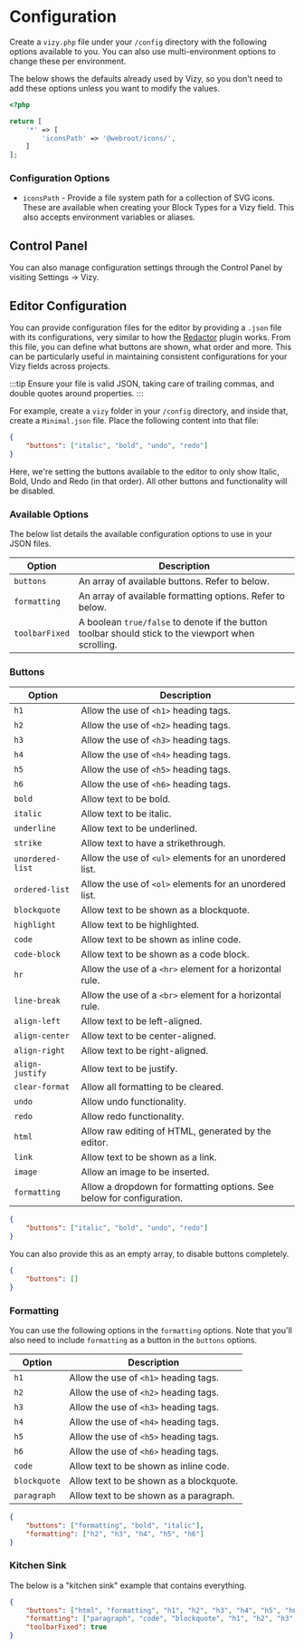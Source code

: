 # Configuration

Create a `vizy.php` file under your `/config` directory with the following options available to you. You can also use multi-environment options to change these per environment.

The below shows the defaults already used by Vizy, so you don't need to add these options unless you want to modify the values.

```php
<?php

return [
    '*' => [
        'iconsPath' => '@webroot/icons/',
    ]
];
```

### Configuration Options
- `iconsPath` - Provide a file system path for a collection of SVG icons. These are available when creating your Block Types for a Vizy field. This also accepts environment variables or aliases.

## Control Panel
You can also manage configuration settings through the Control Panel by visiting Settings → Vizy.

## Editor Configuration
You can provide configuration files for the editor by providing a `.json` file with its configurations, very similar to how the [Redactor](https://plugins.craftcms.com/redactor) plugin works. From this file, you can define what buttons are shown, what order and more. This can be particularly useful in maintaining consistent configurations for your Vizy fields across projects.

:::tip
Ensure your file is valid JSON, taking care of trailing commas, and double quotes around properties.
:::

For example, create a `vizy` folder in your `/config` directory, and inside that, create a `Minimal.json` file. Place the following content into that file:

```json
{
    "buttons": ["italic", "bold", "undo", "redo"]
}
```

Here, we're setting the buttons available to the editor to only show Italic, Bold, Undo and Redo (in that order). All other buttons and functionality will be disabled.

### Available Options
The below list details the available configuration options to use in your JSON files.

Option | Description
--- | ---
`buttons` | An array of available buttons. Refer to below.
`formatting` | An array of available formatting options. Refer to below.
`toolbarFixed` | A boolean `true/false` to denote if the button toolbar should stick to the viewport when scrolling.

### Buttons

Option | Description
--- | ---
`h1` | Allow the use of `<h1>` heading tags.
`h2` | Allow the use of `<h2>` heading tags.
`h3` | Allow the use of `<h3>` heading tags.
`h4` | Allow the use of `<h4>` heading tags.
`h5` | Allow the use of `<h5>` heading tags.
`h6` | Allow the use of `<h6>` heading tags.
`bold` | Allow text to be bold.
`italic` | Allow text to be italic.
`underline` | Allow text to be underlined.
`strike` | Allow text to have a strikethrough.
`unordered-list` | Allow the use of `<ul>` elements for an unordered list.
`ordered-list` | Allow the use of `<ol>` elements for an unordered list.
`blockquote` | Allow text to be shown as a blockquote.
`highlight` | Allow text to be highlighted.
`code` | Allow text to be shown as inline code.
`code-block` | Allow text to be shown as a code block.
`hr` | Allow the use of a `<hr>` element for a horizontal rule.
`line-break` | Allow the use of a `<br>` element for a horizontal rule.
`align-left` | Allow text to be left-aligned.
`align-center` | Allow text to be center-aligned.
`align-right` | Allow text to be right-aligned.
`align-justify` | Allow text to be justify.
`clear-format` | Allow all formatting to be cleared.
`undo` | Allow undo functionality.
`redo` | Allow redo functionality.
`html` | Allow raw editing of HTML, generated by the editor.
`link` | Allow text to be shown as a link.
`image` | Allow an image to be inserted.
`formatting` | Allow a dropdown for formatting options. See below for configuration.

```json
{
    "buttons": ["italic", "bold", "undo", "redo"]
}
```

You can also provide this as an empty array, to disable buttons completely.

```json
{
    "buttons": []
}
```

### Formatting
You can use the following options in the `formatting` options. Note that you'll also need to include `formatting` as a button in the `buttons` options.

Option | Description
--- | ---
`h1` | Allow the use of `<h1>` heading tags.
`h2` | Allow the use of `<h2>` heading tags.
`h3` | Allow the use of `<h3>` heading tags.
`h4` | Allow the use of `<h4>` heading tags.
`h5` | Allow the use of `<h5>` heading tags.
`h6` | Allow the use of `<h6>` heading tags.
`code` | Allow text to be shown as inline code.
`blockquote` | Allow text to be shown as a blockquote.
`paragraph` | Allow text to be shown as a paragraph.

```json
{
    "buttons": ["formatting", "bold", "italic"],
    "formatting": ["h2", "h3", "h4", "h5", "h6"]
}
```

### Kitchen Sink
The below is a "kitchen sink" example that contains everything.

```json
{
    "buttons": ["html", "formatting", "h1", "h2", "h3", "h4", "h5", "h6", "bold", "italic", "underline", "strike", "ordered-list", "unordered-list", "code-block", "hr", "highlight", "align-left", "align-right", "align-center", "align-justify", "clear-format", "line-break", "link", "image", "table", "undo", "redo"],
    "formatting": ["paragraph", "code", "blockquote", "h1", "h2", "h3", "h4", "h5", "h6"],
    "toolbarFixed": true
}
```
